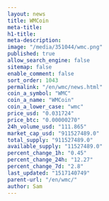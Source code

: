 ```yaml
---
layout: news
title: WMCoin
meta-title: 
h1-title: 
meta-description: 
image: "/media/351044/wmc.png"
published: true
allow_search_engine: false
sitemap: false
enable_comment: false
sort_order: 1043
permalink: "/en/wmc/news.html"
coin_a_symbol: "WMC"
coin_a_name: "WMCoin"
coin_a_lower_case: "wmc"
price_usd: "0.031724"
price_btc: "0.00000270"
24h_volume_usd: "111.865"
market_cap_usd: "911527489.0"
total_supply: "911527489.0"
available_supply: "11527489.0"
percent_change_1h: "0.45"
percent_change_24h: "12.27"
percent_change_7d: "2.8"
last_updated: "1517140749"
parent-url: "/en/wmc/"
author: Sam
---
```



